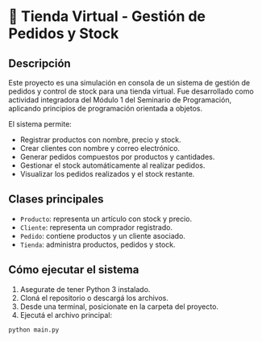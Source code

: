 # 🛒 Tienda Virtual - Gestión de Pedidos y Stock

## Descripción

Este proyecto es una simulación en consola de un sistema de gestión de pedidos y control de stock para una tienda virtual. Fue desarrollado como actividad integradora del Módulo 1 del Seminario de Programación, aplicando principios de programación orientada a objetos.

El sistema permite:
- Registrar productos con nombre, precio y stock.
- Crear clientes con nombre y correo electrónico.
- Generar pedidos compuestos por productos y cantidades.
- Gestionar el stock automáticamente al realizar pedidos.
- Visualizar los pedidos realizados y el stock restante.

## Clases principales

- `Producto`: representa un artículo con stock y precio.
- `Cliente`: representa un comprador registrado.
- `Pedido`: contiene productos y un cliente asociado.
- `Tienda`: administra productos, pedidos y stock.

## Cómo ejecutar el sistema

1. Asegurate de tener Python 3 instalado.
2. Cloná el repositorio o descargá los archivos.
3. Desde una terminal, posicionate en la carpeta del proyecto.
4. Ejecutá el archivo principal:

```bash
python main.py



